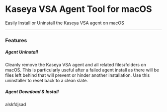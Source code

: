 # Kaseya VSA Agent Tool for macOS
Easily Install or Uninstall the Kaseya VSA agent on macOS

---

### Features
##### Agent Uninstall
Cleanly remove the Kaseya VSA agent and all related files/folders on macOS. This is particularly useful after a failed agent install as there will be files left behind that will prevent or hinder another installation. Use this uninstaller to reset back to a clean slate.

##### Agent Download & Install
alskfdjsad
